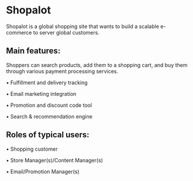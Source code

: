 # Shopalot

Shopalot is a global shopping site that wants to build a scalable e-commerce to server global customers.


## Main features:

Shoppers can search products, add them to a shopping cart, and buy them through various payment processing services.

• Fulfillment and delivery tracking

• Email marketing integration

• Promotion and discount code tool

• Search & recommendation engine

## Roles of typical users:

• Shopping customer

• Store Manager(s)/Content Manager(s)

• Email/Promotion Manager(s)

